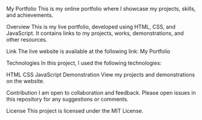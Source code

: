 
My Portfolio
This is my online portfolio where I showcase my projects, skills, and achievements.

Overview
This is my live portfolio, developed using HTML, CSS, and JavaScript. It contains links to my projects, works, demonstrations, and other resources.

Link
The live website is available at the following link: My Portfolio

Technologies
In this project, I used the following technologies:

HTML
CSS
JavaScript
Demonstration
View my projects and demonstrations on the website.

Contribution
I am open to collaboration and feedback. Please open issues in this repository for any suggestions or comments.

License
This project is licensed under the MIT License.
